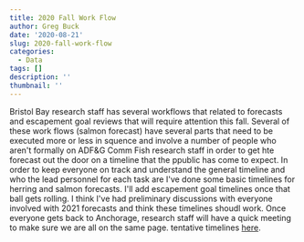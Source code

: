 ```yaml
---
title: 2020 Fall Work Flow
author: Greg Buck
date: '2020-08-21'
slug: 2020-fall-work-flow
categories:
  - Data
tags: []
description: ''
thumbnail: ''
---
```


Bristol Bay research staff has several workflows that related to forecasts and escapement goal reviews that will require attention this fall. Several of these work flows (salmon forecast) have several parts that need to be executed more or less in squence and involve a number of people who aren't formally on ADF&G Comm Fish research staff in order to get hte forecast out the door on a timeline that the ppublic has come to expect. In order to keep everyone on track and understand the general timeline and who the lead personnel for each task are I've done some basic timelines for herring and salmon forecasts. I'll add escapement goal timelines once that ball gets rolling. I think I've had preliminary discussions with everyone involved with 2021 forecasts and think these timelines shoudl work. Once everyone gets back to Anchorage, research staff will have a quick meeting to make sure we are all on the same page. tentative timelines [here](https://rpubs.com/gbbuck/651371).

